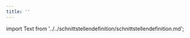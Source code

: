 ```yaml
---
title: ''
---
```


import Text from '../../schnittstellendefinition/schnittstellendefinition.md';

<Text />
